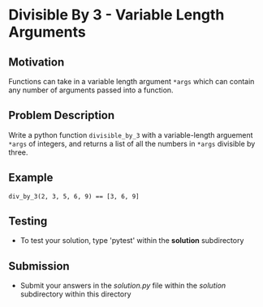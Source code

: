 # Divisible By 3 - Variable Length Arguments

## Motivation
Functions can take in a variable length argument `*args` which can contain any number of arguments passed into a function.

## Problem Description
Write a python function `divisible_by_3` with a variable-length arguement `*args` of integers, and returns a list of all the numbers in `*args` divisible by three.

## Example
```
div_by_3(2, 3, 5, 6, 9) == [3, 6, 9]
```

## Testing
* To test your solution, type 'pytest' within the **solution** subdirectory

## Submission
* Submit your answers in the *solution.py* file within the *solution* subdirectory within this directory

